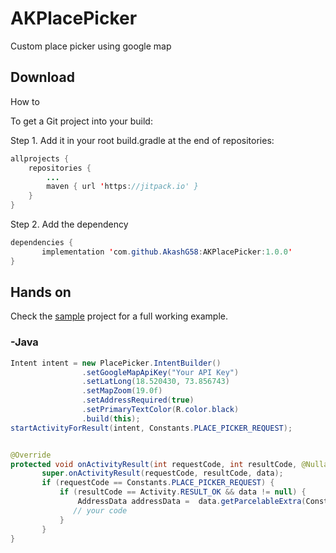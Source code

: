 # AKPlacePicker
Custom place picker using google map

## Download

How to

To get a Git project into your build:

Step 1. Add it in your root build.gradle at the end of repositories:
```Java
allprojects {
	repositories {
		...
		maven { url 'https://jitpack.io' }
	}
}
```
Step 2. Add the dependency
```Java
dependencies {
       implementation 'com.github.AkashG58:AKPlacePicker:1.0.0'
}
```

## Hands on
Check the [sample](https://github.com/AkashG58/AKPlacePicker) project for a full working example.

### -Java

```Java
Intent intent = new PlacePicker.IntentBuilder()
                .setGoogleMapApiKey("Your API Key")
                .setLatLong(18.520430, 73.856743)
                .setMapZoom(19.0f)
                .setAddressRequired(true)
                .setPrimaryTextColor(R.color.black)
                .build(this);
startActivityForResult(intent, Constants.PLACE_PICKER_REQUEST);


@Override
protected void onActivityResult(int requestCode, int resultCode, @Nullable Intent data) {
       super.onActivityResult(requestCode, resultCode, data);
       if (requestCode == Constants.PLACE_PICKER_REQUEST) {
           if (resultCode == Activity.RESULT_OK && data != null) {
               AddressData addressData =  data.getParcelableExtra(Constants.ADDRESS_INTENT);
              // your code
           }
       }
}
```
